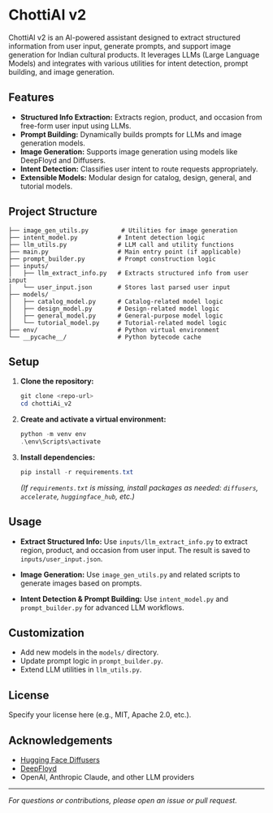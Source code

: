 # ChottiAI v2

ChottiAI v2 is an AI-powered assistant designed to extract structured information from user input, generate prompts, and support image generation for Indian cultural products. It leverages LLMs (Large Language Models) and integrates with various utilities for intent detection, prompt building, and image generation.

## Features

- **Structured Info Extraction:** Extracts region, product, and occasion from free-form user input using LLMs.
- **Prompt Building:** Dynamically builds prompts for LLMs and image generation models.
- **Image Generation:** Supports image generation using models like DeepFloyd and Diffusers.
- **Intent Detection:** Classifies user intent to route requests appropriately.
- **Extensible Models:** Modular design for catalog, design, general, and tutorial models.

## Project Structure

```
├── image_gen_utils.py         # Utilities for image generation
├── intent_model.py           # Intent detection logic
├── llm_utils.py              # LLM call and utility functions
├── main.py                   # Main entry point (if applicable)
├── prompt_builder.py         # Prompt construction logic
├── inputs/
│   ├── llm_extract_info.py   # Extracts structured info from user input
│   └── user_input.json       # Stores last parsed user input
├── models/
│   ├── catalog_model.py      # Catalog-related model logic
│   ├── design_model.py       # Design-related model logic
│   ├── general_model.py      # General-purpose model logic
│   └── tutorial_model.py     # Tutorial-related model logic
├── env/                      # Python virtual environment
└── __pycache__/              # Python bytecode cache
```

## Setup

1. **Clone the repository:**
   ```powershell
   git clone <repo-url>
   cd chottiAi_v2
   ```

2. **Create and activate a virtual environment:**
   ```powershell
   python -m venv env
   .\env\Scripts\activate
   ```

3. **Install dependencies:**
   ```powershell
   pip install -r requirements.txt
   ```
   *(If `requirements.txt` is missing, install packages as needed: `diffusers`, `accelerate`, `huggingface_hub`, etc.)*

## Usage

- **Extract Structured Info:**
  Use `inputs/llm_extract_info.py` to extract region, product, and occasion from user input. The result is saved to `inputs/user_input.json`.

- **Image Generation:**
  Use `image_gen_utils.py` and related scripts to generate images based on prompts.

- **Intent Detection & Prompt Building:**
  Use `intent_model.py` and `prompt_builder.py` for advanced LLM workflows.

## Customization

- Add new models in the `models/` directory.
- Update prompt logic in `prompt_builder.py`.
- Extend LLM utilities in `llm_utils.py`.

## License

Specify your license here (e.g., MIT, Apache 2.0, etc.).

## Acknowledgements

- [Hugging Face Diffusers](https://github.com/huggingface/diffusers)
- [DeepFloyd](https://github.com/deep-floyd/IF)
- OpenAI, Anthropic Claude, and other LLM providers

---
*For questions or contributions, please open an issue or pull request.*
